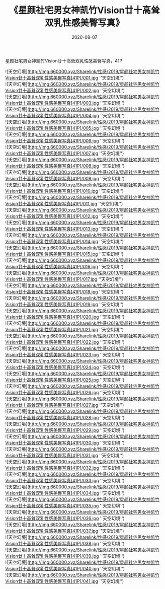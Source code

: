 ﻿---
layout: post
title:  《星颜社宅男女神凯竹Vision廿十高耸双乳性感美臀写真》
date:   2020-08-07
img: http://img.660000.xyz/Sharelink/性感/2019/星颜社宅男女神凯竹Vision廿十高耸双乳性感美臀写真[41P]/000.jpg
categories: [美女, 性感, 泳衣]
---

星颜社宅男女神凯竹Vision廿十高耸双乳性感美臀写真，41P

![天空幻境](http://img.660000.xyz/Sharelink/性感/2019/星颜社宅男女神凯竹Vision廿十高耸双乳性感美臀写真[41P]/001.jpg ''天空幻境'') <br>
![天空幻境](http://img.660000.xyz/Sharelink/性感/2019/星颜社宅男女神凯竹Vision廿十高耸双乳性感美臀写真[41P]/002.jpg ''天空幻境'') <br>
![天空幻境](http://img.660000.xyz/Sharelink/性感/2019/星颜社宅男女神凯竹Vision廿十高耸双乳性感美臀写真[41P]/003.jpg ''天空幻境'') <br>
![天空幻境](http://img.660000.xyz/Sharelink/性感/2019/星颜社宅男女神凯竹Vision廿十高耸双乳性感美臀写真[41P]/004.jpg ''天空幻境'') <br>
![天空幻境](http://img.660000.xyz/Sharelink/性感/2019/星颜社宅男女神凯竹Vision廿十高耸双乳性感美臀写真[41P]/005.jpg ''天空幻境'') <br>
![天空幻境](http://img.660000.xyz/Sharelink/性感/2019/星颜社宅男女神凯竹Vision廿十高耸双乳性感美臀写真[41P]/006.jpg ''天空幻境'') <br>
![天空幻境](http://img.660000.xyz/Sharelink/性感/2019/星颜社宅男女神凯竹Vision廿十高耸双乳性感美臀写真[41P]/007.jpg ''天空幻境'') <br>
![天空幻境](http://img.660000.xyz/Sharelink/性感/2019/星颜社宅男女神凯竹Vision廿十高耸双乳性感美臀写真[41P]/008.jpg ''天空幻境'') <br>
![天空幻境](http://img.660000.xyz/Sharelink/性感/2019/星颜社宅男女神凯竹Vision廿十高耸双乳性感美臀写真[41P]/009.jpg ''天空幻境'') <br>
![天空幻境](http://img.660000.xyz/Sharelink/性感/2019/星颜社宅男女神凯竹Vision廿十高耸双乳性感美臀写真[41P]/010.jpg ''天空幻境'') <br>
![天空幻境](http://img.660000.xyz/Sharelink/性感/2019/星颜社宅男女神凯竹Vision廿十高耸双乳性感美臀写真[41P]/011.jpg ''天空幻境'') <br>
![天空幻境](http://img.660000.xyz/Sharelink/性感/2019/星颜社宅男女神凯竹Vision廿十高耸双乳性感美臀写真[41P]/012.jpg ''天空幻境'') <br>
![天空幻境](http://img.660000.xyz/Sharelink/性感/2019/星颜社宅男女神凯竹Vision廿十高耸双乳性感美臀写真[41P]/013.jpg ''天空幻境'') <br>
![天空幻境](http://img.660000.xyz/Sharelink/性感/2019/星颜社宅男女神凯竹Vision廿十高耸双乳性感美臀写真[41P]/014.jpg ''天空幻境'') <br>
![天空幻境](http://img.660000.xyz/Sharelink/性感/2019/星颜社宅男女神凯竹Vision廿十高耸双乳性感美臀写真[41P]/015.jpg ''天空幻境'') <br>
![天空幻境](http://img.660000.xyz/Sharelink/性感/2019/星颜社宅男女神凯竹Vision廿十高耸双乳性感美臀写真[41P]/016.jpg ''天空幻境'') <br>
![天空幻境](http://img.660000.xyz/Sharelink/性感/2019/星颜社宅男女神凯竹Vision廿十高耸双乳性感美臀写真[41P]/017.jpg ''天空幻境'') <br>
![天空幻境](http://img.660000.xyz/Sharelink/性感/2019/星颜社宅男女神凯竹Vision廿十高耸双乳性感美臀写真[41P]/018.jpg ''天空幻境'') <br>
![天空幻境](http://img.660000.xyz/Sharelink/性感/2019/星颜社宅男女神凯竹Vision廿十高耸双乳性感美臀写真[41P]/019.jpg ''天空幻境'') <br>
![天空幻境](http://img.660000.xyz/Sharelink/性感/2019/星颜社宅男女神凯竹Vision廿十高耸双乳性感美臀写真[41P]/020.jpg ''天空幻境'') <br>
![天空幻境](http://img.660000.xyz/Sharelink/性感/2019/星颜社宅男女神凯竹Vision廿十高耸双乳性感美臀写真[41P]/021.jpg ''天空幻境'') <br>
![天空幻境](http://img.660000.xyz/Sharelink/性感/2019/星颜社宅男女神凯竹Vision廿十高耸双乳性感美臀写真[41P]/022.jpg ''天空幻境'') <br>
![天空幻境](http://img.660000.xyz/Sharelink/性感/2019/星颜社宅男女神凯竹Vision廿十高耸双乳性感美臀写真[41P]/023.jpg ''天空幻境'') <br>
![天空幻境](http://img.660000.xyz/Sharelink/性感/2019/星颜社宅男女神凯竹Vision廿十高耸双乳性感美臀写真[41P]/024.jpg ''天空幻境'') <br>
![天空幻境](http://img.660000.xyz/Sharelink/性感/2019/星颜社宅男女神凯竹Vision廿十高耸双乳性感美臀写真[41P]/025.jpg ''天空幻境'') <br>
![天空幻境](http://img.660000.xyz/Sharelink/性感/2019/星颜社宅男女神凯竹Vision廿十高耸双乳性感美臀写真[41P]/026.jpg ''天空幻境'') <br>
![天空幻境](http://img.660000.xyz/Sharelink/性感/2019/星颜社宅男女神凯竹Vision廿十高耸双乳性感美臀写真[41P]/027.jpg ''天空幻境'') <br>
![天空幻境](http://img.660000.xyz/Sharelink/性感/2019/星颜社宅男女神凯竹Vision廿十高耸双乳性感美臀写真[41P]/028.jpg ''天空幻境'') <br>
![天空幻境](http://img.660000.xyz/Sharelink/性感/2019/星颜社宅男女神凯竹Vision廿十高耸双乳性感美臀写真[41P]/029.jpg ''天空幻境'') <br>
![天空幻境](http://img.660000.xyz/Sharelink/性感/2019/星颜社宅男女神凯竹Vision廿十高耸双乳性感美臀写真[41P]/030.jpg ''天空幻境'') <br>
![天空幻境](http://img.660000.xyz/Sharelink/性感/2019/星颜社宅男女神凯竹Vision廿十高耸双乳性感美臀写真[41P]/031.jpg ''天空幻境'') <br>
![天空幻境](http://img.660000.xyz/Sharelink/性感/2019/星颜社宅男女神凯竹Vision廿十高耸双乳性感美臀写真[41P]/032.jpg ''天空幻境'') <br>
![天空幻境](http://img.660000.xyz/Sharelink/性感/2019/星颜社宅男女神凯竹Vision廿十高耸双乳性感美臀写真[41P]/033.jpg ''天空幻境'') <br>
![天空幻境](http://img.660000.xyz/Sharelink/性感/2019/星颜社宅男女神凯竹Vision廿十高耸双乳性感美臀写真[41P]/034.jpg ''天空幻境'') <br>
![天空幻境](http://img.660000.xyz/Sharelink/性感/2019/星颜社宅男女神凯竹Vision廿十高耸双乳性感美臀写真[41P]/035.jpg ''天空幻境'') <br>
![天空幻境](http://img.660000.xyz/Sharelink/性感/2019/星颜社宅男女神凯竹Vision廿十高耸双乳性感美臀写真[41P]/036.jpg ''天空幻境'') <br>
![天空幻境](http://img.660000.xyz/Sharelink/性感/2019/星颜社宅男女神凯竹Vision廿十高耸双乳性感美臀写真[41P]/037.jpg ''天空幻境'') <br>
![天空幻境](http://img.660000.xyz/Sharelink/性感/2019/星颜社宅男女神凯竹Vision廿十高耸双乳性感美臀写真[41P]/038.jpg ''天空幻境'') <br>
![天空幻境](http://img.660000.xyz/Sharelink/性感/2019/星颜社宅男女神凯竹Vision廿十高耸双乳性感美臀写真[41P]/039.jpg ''天空幻境'') <br>
![天空幻境](http://img.660000.xyz/Sharelink/性感/2019/星颜社宅男女神凯竹Vision廿十高耸双乳性感美臀写真[41P]/040.jpg ''天空幻境'') <br>
![天空幻境](http://img.660000.xyz/Sharelink/性感/2019/星颜社宅男女神凯竹Vision廿十高耸双乳性感美臀写真[41P]/041.jpg ''天空幻境'') <br>

